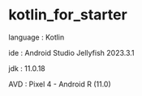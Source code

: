 # kotlin_for_starter

language : Kotlin

ide : Android Studio Jellyfish 2023.3.1

jdk : 11.0.18

AVD : Pixel 4 - Android R (11.0)
